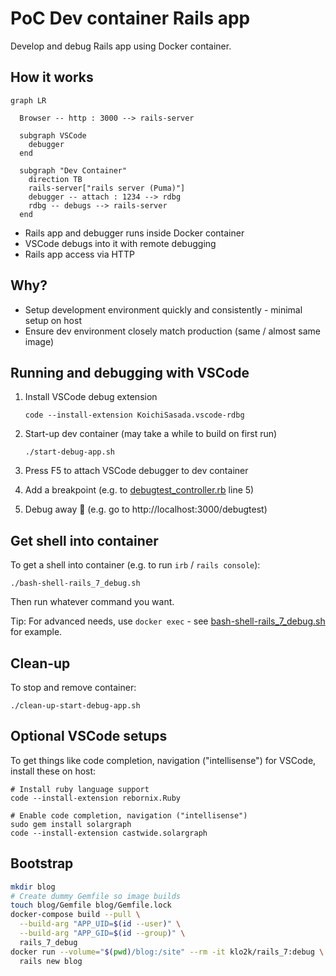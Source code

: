 # PoC Dev container Rails app

Develop and debug Rails app using Docker container.

## How it works

```mermaid
graph LR

  Browser -- http : 3000 --> rails-server

  subgraph VSCode
    debugger
  end

  subgraph "Dev Container"
    direction TB
    rails-server["rails server (Puma)"]
    debugger -- attach : 1234 --> rdbg
    rdbg -- debugs --> rails-server
  end
```

- Rails app and debugger runs inside Docker container
- VSCode debugs into it with remote debugging
- Rails app access via HTTP


## Why?

- Setup development environment quickly and consistently - minimal setup on host
- Ensure dev environment closely match production (same / almost same image)




## Running and debugging with VSCode

1. Install VSCode debug extension

    ```shell
    code --install-extension KoichiSasada.vscode-rdbg
    ```

2. Start-up dev container (may take a while to build on first run)

    ```shell
    ./start-debug-app.sh
    ```

3. Press F5 to attach VSCode debugger to dev container
4. Add a breakpoint (e.g. to [debugtest_controller.rb](src/blog/app/controllers/debugtest_controller.rb) line 5)
5. Debug away 🙂 (e.g. go to http://localhost:3000/debugtest)




## Get shell into container

To get a shell into container (e.g. to run `irb` / `rails console`):

```shell
./bash-shell-rails_7_debug.sh
```

Then run whatever command you want.

Tip: For advanced needs, use `docker exec` - see [bash-shell-rails_7_debug.sh](bash-shell-rails_7_debug.sh) for example.




## Clean-up

To stop and remove container:

```shell
./clean-up-start-debug-app.sh
```




## Optional VSCode setups

To get things like code completion, navigation ("intellisense") for VSCode, install these on host:

```shell
# Install ruby language support
code --install-extension rebornix.Ruby

# Enable code completion, navigation ("intellisense")
sudo gem install solargraph
code --install-extension castwide.solargraph
```


## Bootstrap

```bash
mkdir blog
# Create dummy Gemfile so image builds
touch blog/Gemfile blog/Gemfile.lock
docker-compose build --pull \
  --build-arg "APP_UID=$(id --user)" \
  --build-arg "APP_GID=$(id --group)" \
  rails_7_debug
docker run --volume="$(pwd)/blog:/site" --rm -it klo2k/rails_7:debug \
  rails new blog
```
